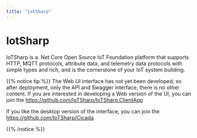 ```yaml
---
title: "IotSharp"
---
```





# IotSharp

IoTSharp is a. Net Core Open Source IoT Foundation platform that supports HTTP, MQTT protocols, attribute data, and telemetry data protocols with simple types and rich, and is the cornerstone of your IoT system building. 

{{% notice tip %}} 
The Web UI interface has not yet been developed, so after deployment, only the API and Swagger interface, there is no other content. If you are interested in developing a Web version of the UI, you can join the  <https://github.com/IoTSharp/IoTSharp.ClientApp> 

If you like the desktop version of the interface, you can join the  <https://github.com/IoTSharp/Cicada> 

{{% /notice %}}

 

